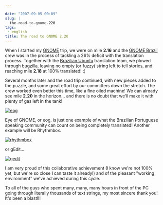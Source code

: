 ```yaml
---

date: "2007-09-05 00:09"
slug: |
  the-road-to-gnome-220
tags:
 - english
title: The road to GNOME 2.20
---
```


When I started my [GNOME](http://www.gnome.org) trip, we were on mile
**2.16** and the [GNOME Brazil](http://live.gnome.org/GnomeBR/) crew was
in the process of tackling a 26% deficit with the translation process.
Together with the [Brazilian
Ubuntu](https://launchpad.net/~ubuntu-l10n-pt-br) translation team, we
plowed through bugzilla, leaving no empty (or fuzzy) string left to tell
stories, and reaching mile **2.18** at 100% translated! :)

Several months later and the road trip continued, with new pieces added
to the puzzle, and some great effort by our committers down the stretch.
The crew worked even better this time, like a fine oiled machine! We can
already see mile **2.20** in the horizon... and there is no doubt that
we'll make it with plenty of gas left in the tank!

[![eog](http://farm2.static.flickr.com/1142/1323479551_2fffa06e90.jpg)](http://www.flickr.com/photos/ogmaciel/1323479551/)

Eye of GNOME, or eog, is just one example of what the Brazilian
Portuguese speaking community can count on being completely translated!
Another example will be Rhythmbox.

[![rhythmbox](http://farm2.static.flickr.com/1103/1323479545_b2e043b928.jpg)](http://www.flickr.com/photos/ogmaciel/1323479545/)

or gEdit...

[![gedit](http://farm2.static.flickr.com/1386/1323479531_33e30d47b5.jpg)](http://www.flickr.com/photos/ogmaciel/1323479531/)

I am very proud of this collaborative achievement (I know we're not 100%
yet, but we're so close I can taste it already!) and of the pleasant
"working environment" we've achieved during this cycle.

To all of the guys who spent many, many, many hours in front of the PC
going through literally thousands of text strings, my most sincere thank
you! It's been a blast!!!
